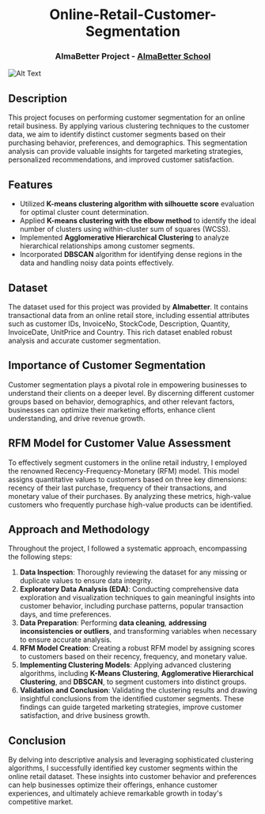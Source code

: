 </p>
<h1 align="center"> Online-Retail-Customer-Segmentation </h1>
<h3 align="center"> AlmaBetter Project - <a href="https://www.almabetter.com/"> AlmaBetter School </a> </h5>

![Alt Text](https://camo.githubusercontent.com/8543f7839329a64b88533176de6dfb44f69e90f628abe4c9ce50f156ccbc0593/68747470733a2f2f736f75726369666963636f6e73756c74696e672e636f2e756b2f77702d636f6e74656e742f75706c6f6164732f696d61676531392e676966)

## Description
This project focuses on performing customer segmentation for an online retail business. By applying various clustering techniques to the customer data, we aim to identify distinct customer segments based on their purchasing behavior, preferences, and demographics. This segmentation analysis can provide valuable insights for targeted marketing strategies, personalized recommendations, and improved customer satisfaction.

## Features
- Utilized **K-means clustering algorithm with silhouette score** evaluation for optimal cluster count determination.
- Applied **K-means clustering with the elbow method** to identify the ideal number of clusters using within-cluster sum of squares (WCSS).
- Implemented **Agglomerative Hierarchical Clustering** to analyze hierarchical relationships among customer segments.
- Incorporated **DBSCAN** algorithm for identifying dense regions in the data and handling noisy data points effectively.

## Dataset
The dataset used for this project was provided by **Almabetter**. It contains transactional data from an online retail store, including essential attributes such as customer IDs, InvoiceNo, StockCode, Description, Quantity, InvoiceDate, UnitPrice and Country. This rich dataset enabled robust analysis and accurate customer segmentation.

## Importance of Customer Segmentation
Customer segmentation plays a pivotal role in empowering businesses to understand their clients on a deeper level. By discerning different customer groups based on behavior, demographics, and other relevant factors, businesses can optimize their marketing efforts, enhance client understanding, and drive revenue growth.

## RFM Model for Customer Value Assessment
To effectively segment customers in the online retail industry, I employed the renowned Recency-Frequency-Monetary (RFM) model. This model assigns quantitative values to customers based on three key dimensions: recency of their last purchase, frequency of their transactions, and monetary value of their purchases. By analyzing these metrics, high-value customers who frequently purchase high-value products can be identified.

## Approach and Methodology
Throughout the project, I followed a systematic approach, encompassing the following steps:

1. **Data Inspection**: Thoroughly reviewing the dataset for any missing or duplicate values to ensure data integrity.
2. **Exploratory Data Analysis (EDA)**: Conducting comprehensive data exploration and visualization techniques to gain meaningful insights into customer behavior, including purchase patterns, popular transaction days, and time preferences.
3. **Data Preparation**: Performing **data cleaning**, **addressing inconsistencies or outliers**, and transforming variables when necessary to ensure accurate analysis.
4. **RFM Model Creation**: Creating a robust RFM model by assigning scores to customers based on their recency, frequency, and monetary value.
5. **Implementing Clustering Models**: Applying advanced clustering algorithms, including **K-Means Clustering**, **Agglomerative Hierarchical Clustering**, and **DBSCAN**, to segment customers into distinct groups.
6. **Validation and Conclusion**: Validating the clustering results and drawing insightful conclusions from the identified customer segments. These findings can guide targeted marketing strategies, improve customer satisfaction, and drive business growth.

## Conclusion
By delving into descriptive analysis and leveraging sophisticated clustering algorithms, I successfully identified key customer segments within the online retail dataset. These insights into customer behavior and preferences can help businesses optimize their offerings, enhance customer experiences, and ultimately achieve remarkable growth in today's competitive market.
